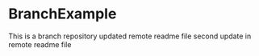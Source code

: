 # BranchExample
This is a branch repository
updated remote readme file
second update in remote readme file
